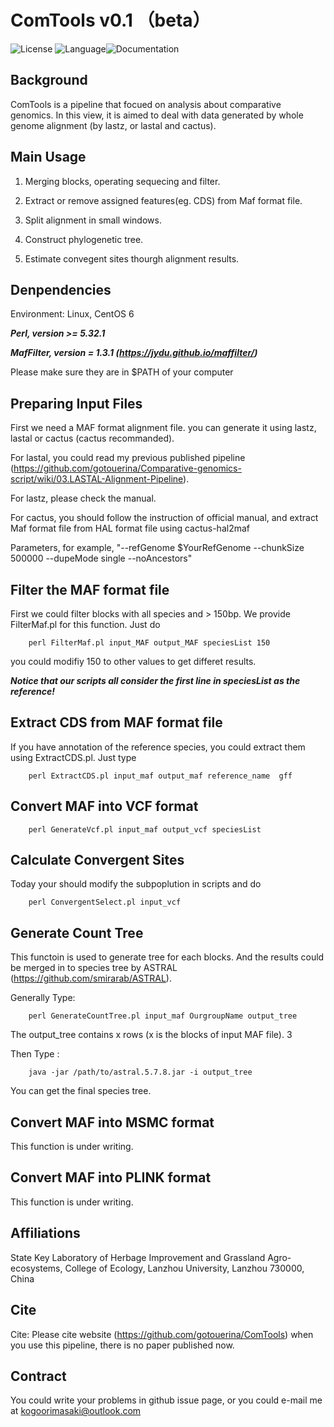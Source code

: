 # ComTools v0.1 （beta）
![License](https://img.shields.io/badge/license-MIT-yellow) ![Language](https://img.shields.io/badge/language-Perl-brightgreen)![Documentation](https://img.shields.io/badge/documentation-yes-blue)

## Background

ComTools is a pipeline that focued on analysis about comparative genomics. In this view, it is aimed to deal with data generated by whole genome alignment (by lastz, or lastal and cactus).

##  Main Usage

1. Merging blocks, operating sequecing and filter.

2. Extract or remove assigned features(eg. CDS) from Maf format file.

3. Split alignment in small windows.

4. Construct phylogenetic tree.

5. Estimate convegent sites thourgh alignment results.

## Denpendencies
Environment: Linux, CentOS 6

***Perl, version >= 5.32.1***

***MafFilter, version = 1.3.1 (https://jydu.github.io/maffilter/)***

Please make sure they are in $PATH of your computer

##  Preparing Input Files

First we need a MAF format alignment file. you can generate it using lastz, lastal or cactus (cactus recommanded).

For lastal, you could read my previous published pipeline (https://github.com/gotouerina/Comparative-genomics-script/wiki/03.LASTAL-Alignment-Pipeline). 

For lastz, please check the manual.

For cactus, you should follow the instruction of official manual, and extract Maf format file from HAL format file using cactus-hal2maf 

Parameters, for example, "--refGenome $YourRefGenome --chunkSize 500000  --dupeMode single --noAncestors"

## Filter the MAF format file

First we could filter blocks with all species and > 150bp. We provide FilterMaf.pl for this function. Just do

        perl FilterMaf.pl input_MAF output_MAF speciesList 150

you could modifiy 150 to other values to get differet results. 

***Notice that our scripts all consider the first line in speciesList as the reference!***

## Extract CDS from MAF format file

If you have annotation of the reference species, you could extract them using ExtractCDS.pl. Just type

        perl ExtractCDS.pl input_maf output_maf reference_name  gff

## Convert MAF into VCF format

        perl GenerateVcf.pl input_maf output_vcf speciesList
        
## Calculate Convergent Sites
Today your should modify the subpoplution in scripts and do

        perl ConvergentSelect.pl input_vcf

## Generate Count Tree
This functoin is used to generate tree for each blocks. And the results could be merged in to species tree by ASTRAL (https://github.com/smirarab/ASTRAL).

Generally Type:

        perl GenerateCountTree.pl input_maf OurgroupName output_tree

The output_tree contains x rows (x is the blocks of input MAF file). 3

Then Type : 

        java -jar /path/to/astral.5.7.8.jar -i output_tree

You can get the final species tree.

## Convert MAF into MSMC format
This function is under writing.
## Convert MAF into PLINK format
This function is under writing.

## Affiliations
State Key Laboratory of Herbage Improvement and Grassland Agro-ecosystems, College of Ecology, Lanzhou University, Lanzhou 730000, China

## Cite
Cite: Please cite website (https://github.com/gotouerina/ComTools) when you use this pipeline, there is no paper published now.

## Contract
You could write your problems in github issue page, or you could e-mail me at kogoorimasaki@outlook.com
